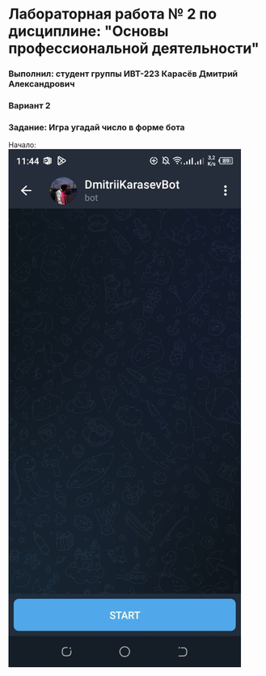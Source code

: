 # Лабораторная работа № 2 по дисциплине: "Основы профессиональной деятельности"

### Выполнил: студент группы ИВТ-223 Карасёв Дмитрий Александрович

### Вариант 2

### Задание: Игра угадай число в форме бота

Начало:
![Начало](https://github.com/demittheking/opd_lab2/blob/master/photo_2023-05-09_11-55-49.jpg)
